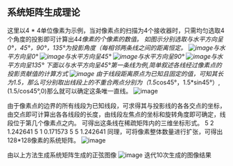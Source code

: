 系统矩阵生成理论
--------------------------------------
这里以4 * 4单位像素为示例，当对像素点的扫描为4个接收器时，只需均匀选取4个角度的投影即可计算出4*4像素的个像素的数值。
如图示分别选取与水平方向呈0°，45°，90°，135°为投影角度（每相邻两条线之间的距离恒定。
![image](https://github.com/yanceyy/systemmatrix/blob/master/readme_image/IMG_1.png)与水平方向呈0°
![image](https://github.com/yanceyy/systemmatrix/blob/master/readme_image/IMG_2.png)与水平方向呈45°
![image](https://github.com/yanceyy/systemmatrix/blob/master/readme_image/IMG_3.png)与水平方向呈90°
![image](https://github.com/yanceyy/systemmatrix/blob/master/readme_image/IMG_4.png)与水平方向呈135°
下面以与水平方向呈45°第一条线为例,简单叙述各线经过像素点的投影贡献值的计算方式
![image](https://github.com/yanceyy/systemmatrix/blob/master/readme_image/IMG_5.png)
由于线段距离原点为已知且固定的值，可知其长为1.5，那么可分别取出线段上的不重合两点分别为（1.5*cos45°，1.5*sin45°）,(1.5/cos45°,0)那么就可以确定这条唯一直线。
![image](https://github.com/yanceyy/systemmatrix/blob/master/readme_image/IMG_6.png)

由于像素点的边界的所有线段为已知线段，可求得其与投影线的各各交点的坐标，由交点即可计算出各各线段的长度，由线段左焦点的坐标和旋转角度即可确定，线段位于第几个像素点之内。
可得出这条线在稀疏矩阵内的三维坐标形式。
5  2   1.242641
5  1   0.171573
5  5   1.242641
同理，可将像素整体数量进行扩张，可得出128*128像素的系统矩阵。
![image](https://github.com/yanceyy/systemmatrix/blob/master/readme_image/IMG_7.png)

由以上方法生成系统矩阵生成的正弦图像
![image](https://github.com/yanceyy/systemmatrix/blob/master/readme_image/IMG_8.png)
迭代10次生成的图像结果
